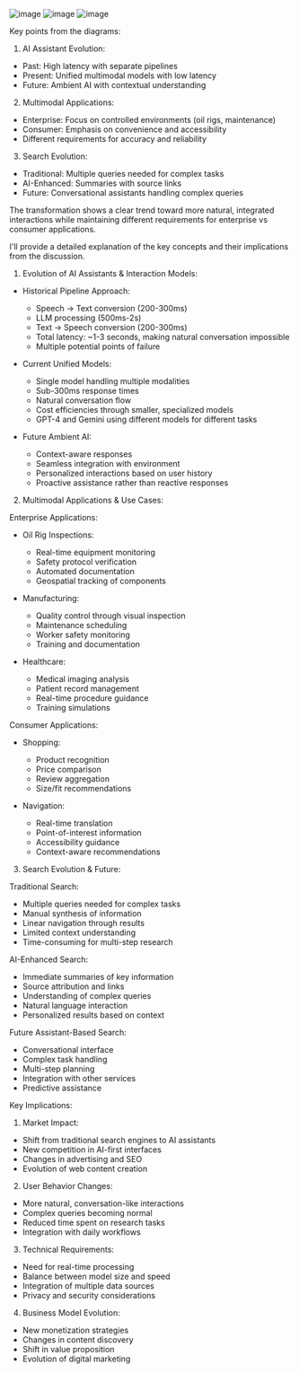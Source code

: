 ![image](https://github.com/user-attachments/assets/959d5aa2-0197-4030-9031-0c40a53940f2)
![image](https://github.com/user-attachments/assets/c6c52f88-e148-41a6-b0a6-9ffe5ed5f637)
![image](https://github.com/user-attachments/assets/2012f934-b809-49d5-8a1a-d825c0b7260f)




Key points from the diagrams:

1. AI Assistant Evolution:
- Past: High latency with separate pipelines
- Present: Unified multimodal models with low latency
- Future: Ambient AI with contextual understanding

2. Multimodal Applications:
- Enterprise: Focus on controlled environments (oil rigs, maintenance)
- Consumer: Emphasis on convenience and accessibility
- Different requirements for accuracy and reliability

3. Search Evolution:
- Traditional: Multiple queries needed for complex tasks
- AI-Enhanced: Summaries with source links
- Future: Conversational assistants handling complex queries


The transformation shows a clear trend toward more natural, integrated interactions while maintaining different requirements for enterprise vs consumer applications.

I'll provide a detailed explanation of the key concepts and their implications from the discussion.

1. Evolution of AI Assistants & Interaction Models:
- Historical Pipeline Approach:
  * Speech → Text conversion (200-300ms)
  * LLM processing (500ms-2s)
  * Text → Speech conversion (200-300ms)
  * Total latency: ~1-3 seconds, making natural conversation impossible
  * Multiple potential points of failure

- Current Unified Models:
  * Single model handling multiple modalities
  * Sub-300ms response times
  * Natural conversation flow
  * Cost efficiencies through smaller, specialized models
  * GPT-4 and Gemini using different models for different tasks

- Future Ambient AI:
  * Context-aware responses
  * Seamless integration with environment
  * Personalized interactions based on user history
  * Proactive assistance rather than reactive responses

2. Multimodal Applications & Use Cases:

Enterprise Applications:
- Oil Rig Inspections:
  * Real-time equipment monitoring
  * Safety protocol verification
  * Automated documentation
  * Geospatial tracking of components

- Manufacturing:
  * Quality control through visual inspection
  * Maintenance scheduling
  * Worker safety monitoring
  * Training and documentation

- Healthcare:
  * Medical imaging analysis
  * Patient record management
  * Real-time procedure guidance
  * Training simulations

Consumer Applications:
- Shopping:
  * Product recognition
  * Price comparison
  * Review aggregation
  * Size/fit recommendations

- Navigation:
  * Real-time translation
  * Point-of-interest information
  * Accessibility guidance
  * Context-aware recommendations

3. Search Evolution & Future:

Traditional Search:
- Multiple queries needed for complex tasks
- Manual synthesis of information
- Linear navigation through results
- Limited context understanding
- Time-consuming for multi-step research

AI-Enhanced Search:
- Immediate summaries of key information
- Source attribution and links
- Understanding of complex queries
- Natural language interaction
- Personalized results based on context

Future Assistant-Based Search:
- Conversational interface
- Complex task handling
- Multi-step planning
- Integration with other services
- Predictive assistance

Key Implications:
1. Market Impact:
- Shift from traditional search engines to AI assistants
- New competition in AI-first interfaces
- Changes in advertising and SEO
- Evolution of web content creation

2. User Behavior Changes:
- More natural, conversation-like interactions
- Complex queries becoming normal
- Reduced time spent on research tasks
- Integration with daily workflows

3. Technical Requirements:
- Need for real-time processing
- Balance between model size and speed
- Integration of multiple data sources
- Privacy and security considerations

4. Business Model Evolution:
- New monetization strategies
- Changes in content discovery
- Shift in value proposition
- Evolution of digital marketing

